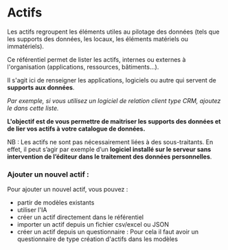 # Actifs

Les actifs regroupent les éléments utiles au pilotage des données (tels que les supports des données, les locaux, les éléments matériels ou immatériels). &#x20;

Ce référentiel permet de lister les actifs, internes ou externes à l'organisation (applications, ressources, bâtiments…).&#x20;

Il s'agit ici de renseigner les applications, logiciels ou autre qui servent de **supports aux données**.

_Par exemple, si vous utilisez un logiciel de relation client type CRM, ajoutez le dans cette liste._

**L'objectif est de vous permettre de maitriser les supports des données et de lier vos actifs à votre catalogue de données.**

NB : Les actifs ne sont pas nécessairement liées à des sous-traitants. En effet, il peut s’agir par exemple d’un **logiciel installé sur le serveur sans intervention de l’éditeur dans le traitement des données personnelles**.

### Ajouter un nouvel actif :&#x20;

Pour ajouter un nouvel actif, vous pouvez :&#x20;

* partir de modèles existants
* utiliser l'IA
* créer un actif directement dans le référentiel
* importer un actif depuis un fichier csv/excel ou JSON
* créer un actif depuis un questionnaire : Pour cela il faut avoir un questionnaire de type création d'actifs dans les modèles




